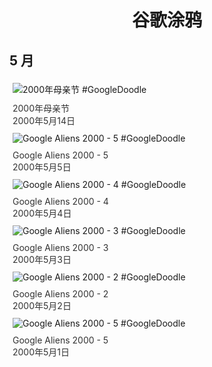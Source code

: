 
<h1 align="center"> 谷歌涂鸦 </h1>




## 5 月

<div class="image">


<img src="https://www.google.com/logos/2000/moms2000.gif" alt="2000年母亲节 #GoogleDoodle" style="margin: 5px"/>
<div class="info" style="font-size: 14px; color:#333333; margin:5px"><div class="title">2000年母亲节</div><div class="date">2000年5月14日</div></div>

<img src="https://www.google.com/logos/2000/doodle_alien5.jpg" alt="Google Aliens 2000 - 5 #GoogleDoodle" style="margin: 5px"/>
<div class="info" style="font-size: 14px; color:#333333; margin:5px"><div class="title">Google Aliens 2000 - 5</div><div class="date">2000年5月5日</div></div>

<img src="https://www.google.com/logos/2000/doodle_alien4.jpg" alt="Google Aliens 2000 - 4 #GoogleDoodle" style="margin: 5px"/>
<div class="info" style="font-size: 14px; color:#333333; margin:5px"><div class="title">Google Aliens 2000 - 4</div><div class="date">2000年5月4日</div></div>

<img src="https://www.google.com/logos/2000/doodle_alien3.gif" alt="Google Aliens 2000 - 3 #GoogleDoodle" style="margin: 5px"/>
<div class="info" style="font-size: 14px; color:#333333; margin:5px"><div class="title">Google Aliens 2000 - 3</div><div class="date">2000年5月3日</div></div>

<img src="https://www.google.com/logos/2000/doodle_alien2.gif" alt="Google Aliens 2000 - 2 #GoogleDoodle" style="margin: 5px"/>
<div class="info" style="font-size: 14px; color:#333333; margin:5px"><div class="title">Google Aliens 2000 - 2</div><div class="date">2000年5月2日</div></div>

<img src="https://www.google.com/logos/2000/doodle_alien1.gif" alt="Google Aliens 2000 - 5 #GoogleDoodle" style="margin: 5px"/>
<div class="info" style="font-size: 14px; color:#333333; margin:5px"><div class="title">Google Aliens 2000 - 5</div><div class="date">2000年5月1日</div></div>

</div>








